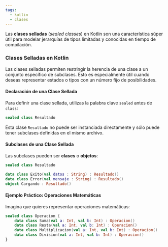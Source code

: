 ```yaml
---
tags:
  - kotlin
  - clases
---
```

Las **clases selladas** (_sealed classes_) en Kotlin son una característica súper útil para modelar jerarquías de tipos limitadas y conocidas en tiempo de compilación.

### Clases Selladas en Kotlin

Las clases selladas permiten restringir la herencia de una clase a un conjunto específico de subclases. Esto es especialmente útil cuando deseas representar estados o tipos con un número fijo de posibilidades.

#### Declaración de una Clase Sellada

Para definir una clase sellada, utilizas la palabra clave `sealed` antes de `class`:

```kotlin
sealed class Resultado
```

Esta clase `Resultado` no puede ser instanciada directamente y sólo puede tener subclases definidas en el mismo archivo.

#### Subclases de una Clase Sellada

Las subclases pueden ser **clases** o **objetos**:

```kotlin
sealed class Resultado

data class Exito(val datos : String) : Resultado()
data class Error(val mensaje : String) : Resultado()
object Cargando : Resultado()
```

#### Ejemplo Práctico: Operaciones Matemáticas

Imagina que quieres representar operaciones matemáticas:

```kotlin
sealed class Operacion {
    data class Suma(val a: Int, val b: Int) : Operacion()
    data class Resta(val a: Int, val b: Int) : Operacion()
    data class Multiplicacion(val a: Int, val b: Int) : Operacion()
    data class Division(val a: Int, val b: Int) : Operacion()
}
```